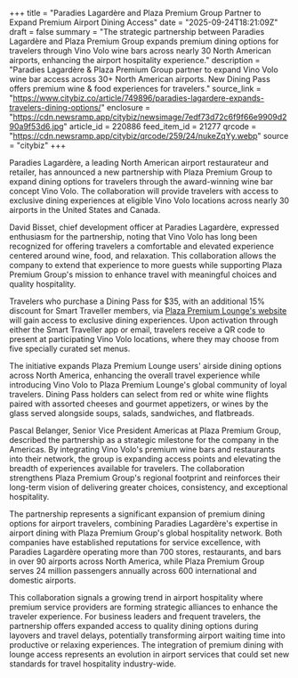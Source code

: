 +++
title = "Paradies Lagardère and Plaza Premium Group Partner to Expand Premium Airport Dining Access"
date = "2025-09-24T18:21:09Z"
draft = false
summary = "The strategic partnership between Paradies Lagardère and Plaza Premium Group expands premium dining options for travelers through Vino Volo wine bars across nearly 30 North American airports, enhancing the airport hospitality experience."
description = "Paradies Lagardère & Plaza Premium Group partner to expand Vino Volo wine bar access across 30+ North American airports. New Dining Pass offers premium wine & food experiences for travelers."
source_link = "https://www.citybiz.co/article/749896/paradies-lagardere-expands-travelers-dining-options/"
enclosure = "https://cdn.newsramp.app/citybiz/newsimage/7edf73d72c6f9f66e9909d290a9f53d6.jpg"
article_id = 220886
feed_item_id = 21277
qrcode = "https://cdn.newsramp.app/citybiz/qrcode/259/24/nukeZqYy.webp"
source = "citybiz"
+++

<p>Paradies Lagardère, a leading North American airport restaurateur and retailer, has announced a new partnership with Plaza Premium Group to expand dining options for travelers through the award-winning wine bar concept Vino Volo. The collaboration will provide travelers with access to exclusive dining experiences at eligible Vino Volo locations across nearly 30 airports in the United States and Canada.</p><p>David Bisset, chief development officer at Paradies Lagardère, expressed enthusiasm for the partnership, noting that Vino Volo has long been recognized for offering travelers a comfortable and elevated experience centered around wine, food, and relaxation. This collaboration allows the company to extend that experience to more guests while supporting Plaza Premium Group's mission to enhance travel with meaningful choices and quality hospitality.</p><p>Travelers who purchase a Dining Pass for $35, with an additional 15% discount for Smart Traveller members, via <a href="https://plazapremiumlounge.com" rel="nofollow" target="_blank">Plaza Premium Lounge's website</a> will gain access to exclusive dining experiences. Upon activation through either the Smart Traveller app or email, travelers receive a QR code to present at participating Vino Volo locations, where they may choose from five specially curated set menus.</p><p>The initiative expands Plaza Premium Lounge users' airside dining options across North America, enhancing the overall travel experience while introducing Vino Volo to Plaza Premium Lounge's global community of loyal travelers. Dining Pass holders can select from red or white wine flights paired with assorted cheeses and gourmet appetizers, or wines by the glass served alongside soups, salads, sandwiches, and flatbreads.</p><p>Pascal Belanger, Senior Vice President Americas at Plaza Premium Group, described the partnership as a strategic milestone for the company in the Americas. By integrating Vino Volo's premium wine bars and restaurants into their network, the group is expanding access points and elevating the breadth of experiences available for travelers. The collaboration strengthens Plaza Premium Group's regional footprint and reinforces their long-term vision of delivering greater choices, consistency, and exceptional hospitality.</p><p>The partnership represents a significant expansion of premium dining options for airport travelers, combining Paradies Lagardère's expertise in airport dining with Plaza Premium Group's global hospitality network. Both companies have established reputations for service excellence, with Paradies Lagardère operating more than 700 stores, restaurants, and bars in over 90 airports across North America, while Plaza Premium Group serves 24 million passengers annually across 600 international and domestic airports.</p><p>This collaboration signals a growing trend in airport hospitality where premium service providers are forming strategic alliances to enhance the traveler experience. For business leaders and frequent travelers, the partnership offers expanded access to quality dining options during layovers and travel delays, potentially transforming airport waiting time into productive or relaxing experiences. The integration of premium dining with lounge access represents an evolution in airport services that could set new standards for travel hospitality industry-wide.</p>